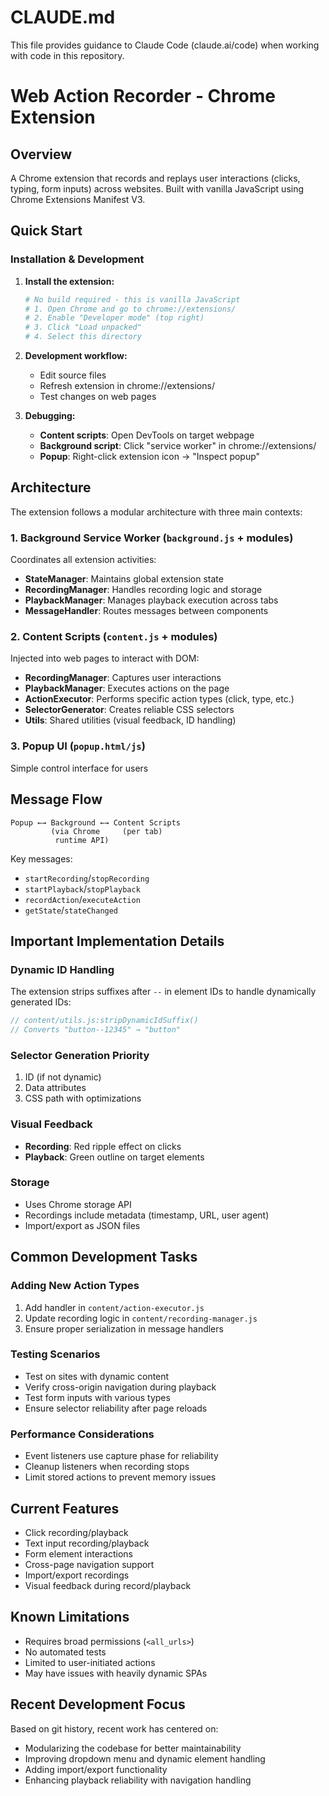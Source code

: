 # CLAUDE.md

This file provides guidance to Claude Code (claude.ai/code) when working with code in this repository.

# Web Action Recorder - Chrome Extension

## Overview
A Chrome extension that records and replays user interactions (clicks, typing, form inputs) across websites. Built with vanilla JavaScript using Chrome Extensions Manifest V3.

## Quick Start

### Installation & Development
1. **Install the extension:**
   ```bash
   # No build required - this is vanilla JavaScript
   # 1. Open Chrome and go to chrome://extensions/
   # 2. Enable "Developer mode" (top right)
   # 3. Click "Load unpacked"
   # 4. Select this directory
   ```

2. **Development workflow:**
   - Edit source files
   - Refresh extension in chrome://extensions/
   - Test changes on web pages

3. **Debugging:**
   - **Content scripts**: Open DevTools on target webpage
   - **Background script**: Click "service worker" in chrome://extensions/
   - **Popup**: Right-click extension icon → "Inspect popup"

## Architecture

The extension follows a modular architecture with three main contexts:

### 1. Background Service Worker (`background.js` + modules)
Coordinates all extension activities:
- **StateManager**: Maintains global extension state
- **RecordingManager**: Handles recording logic and storage
- **PlaybackManager**: Manages playback execution across tabs
- **MessageHandler**: Routes messages between components

### 2. Content Scripts (`content.js` + modules)
Injected into web pages to interact with DOM:
- **RecordingManager**: Captures user interactions
- **PlaybackManager**: Executes actions on the page
- **ActionExecutor**: Performs specific action types (click, type, etc.)
- **SelectorGenerator**: Creates reliable CSS selectors
- **Utils**: Shared utilities (visual feedback, ID handling)

### 3. Popup UI (`popup.html/js`)
Simple control interface for users

## Message Flow

```
Popup ←→ Background ←→ Content Scripts
         (via Chrome     (per tab)
          runtime API)
```

Key messages:
- `startRecording`/`stopRecording`
- `startPlayback`/`stopPlayback`
- `recordAction`/`executeAction`
- `getState`/`stateChanged`

## Important Implementation Details

### Dynamic ID Handling
The extension strips suffixes after `--` in element IDs to handle dynamically generated IDs:
```javascript
// content/utils.js:stripDynamicIdSuffix()
// Converts "button--12345" → "button"
```

### Selector Generation Priority
1. ID (if not dynamic)
2. Data attributes
3. CSS path with optimizations

### Visual Feedback
- **Recording**: Red ripple effect on clicks
- **Playback**: Green outline on target elements

### Storage
- Uses Chrome storage API
- Recordings include metadata (timestamp, URL, user agent)
- Import/export as JSON files

## Common Development Tasks

### Adding New Action Types
1. Add handler in `content/action-executor.js`
2. Update recording logic in `content/recording-manager.js`
3. Ensure proper serialization in message handlers

### Testing Scenarios
- Test on sites with dynamic content
- Verify cross-origin navigation during playback
- Test form inputs with various types
- Ensure selector reliability after page reloads

### Performance Considerations
- Event listeners use capture phase for reliability
- Cleanup listeners when recording stops
- Limit stored actions to prevent memory issues

## Current Features
- Click recording/playback
- Text input recording/playback
- Form element interactions
- Cross-page navigation support
- Import/export recordings
- Visual feedback during record/playback

## Known Limitations
- Requires broad permissions (`<all_urls>`)
- No automated tests
- Limited to user-initiated actions
- May have issues with heavily dynamic SPAs

## Recent Development Focus
Based on git history, recent work has centered on:
- Modularizing the codebase for better maintainability
- Improving dropdown menu and dynamic element handling
- Adding import/export functionality
- Enhancing playback reliability with navigation handling